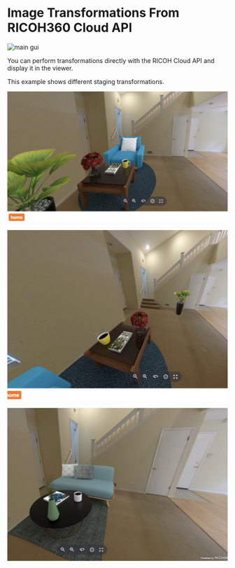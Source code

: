 # Image Transformations From RICOH360 Cloud API

![main gui](readme_assets/main_gui.png)

You can perform transformations directly with the RICOH
Cloud API and display it in the viewer.

This example shows different staging transformations.

![blue couch and plant](readme_assets/blue_couch_plant.png)

![corner placement](readme_assets/corner_placement.png)

![green couch](readme_assets/green_couch.png)
